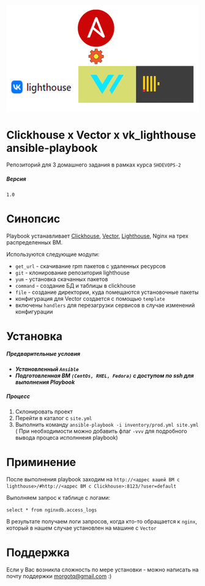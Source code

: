 ![alt text](image.png)


Clickhouse x Vector x vk_lighthouse ansible-playbook
=====================

Репозиторий для 3 домашнего задания в рамках курса `SHDEVOPS-2`

##### Версия 
`1.0`

Синопсис
=====================

Playbook устанавливает [Clickhouse](https://clickhouse.com/), [Vector](https://vector.dev/), [Lighthouse](https://github.com/VKCOM/lighthouse), Nginx на трех распределенных ВМ.

Используются следующие модули:
- `get_url` - скачивание rpm пакетов с удаленных ресурсов
- `git` - клонирование репозитория lighthouse
- `yum` - установка скачанных пакетов
- `command` - создание БД и таблицы в clickhouse
- `file` - создание директории, куда помещаются установочные пакеты 
- конфигурация для Vector создается с помощью `template`
- включены `handlers` для перезагрузки сервисов в случае изменений конфигурации


Установка
=====================

##### Предварительные условия
- ***Установленный `Ansible`***
- ***Подготовленная ВМ `(CentOs, RHEL, Fedora)` с доступом по ssh для выполнения Playbook***

##### Процесс

1. Склонировать проект
2. Перейти в каталог с `site.yml`
3. Выполнить команду `ansible-playbook -i inventory/prod.yml site.yml` ( При необходимости можно добавить флаг `-vvv` для подробного вывода процеса исполннеия playbook)

Приминение
=====================

После выполнения playbook заходим на `http://<адрес вашей ВМ с lighthouse>/#http://<адрес ВМ с Clickhouse>:8123/?user=default`

Выполняем запрос к таблице с логами:

`select * from nginxdb.access_logs`

В результате получаем логи запросов, когда кто-то обращается к `nginx`, который в нашем случае установлен на машине с `Vector`




Поддержка
=====================

Если у Вас возникла сложность по мере установки - можно написать на почту поддержки morgotq@gmail.com :)

